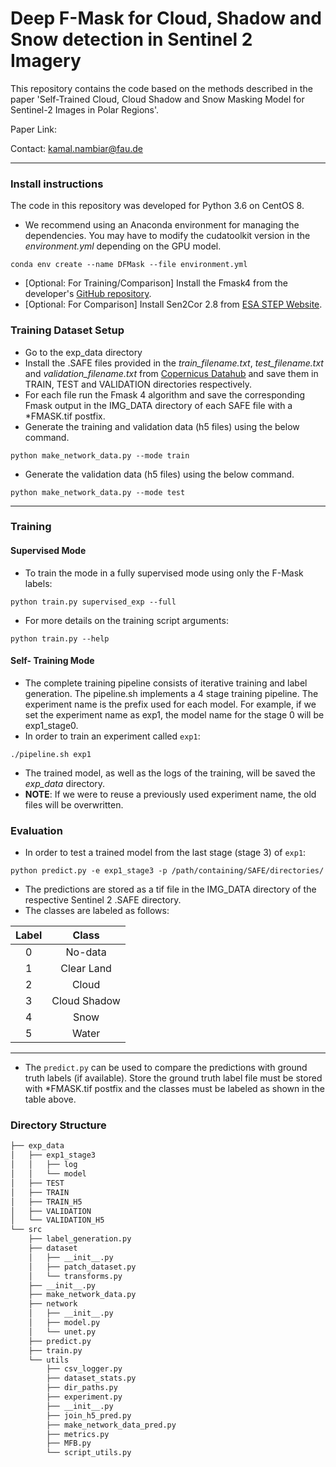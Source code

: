 # Deep F-Mask for Cloud, Shadow and Snow detection in Sentinel 2 Imagery
This repository contains the code based on the methods described in the paper 'Self-Trained Cloud, Cloud Shadow and Snow Masking Model
for Sentinel-2 Images in Polar Regions'.

Paper Link: 

Contact: kamal.nambiar@fau.de

---
### Install instructions

The code in this repository was developed for Python 3.6 on CentOS 8. 

- We recommend using an Anaconda environment for managing the dependencies.
You may have to modify the cudatoolkit version in the *environment.yml* depending on the
  GPU model.
```console 
conda env create --name DFMask --file environment.yml
``` 
- [Optional: For Training/Comparison] Install the Fmask4 from the developer's [GitHub repository]( https://github.com/GERSL/Fmask).
- [Optional: For Comparison] Install Sen2Cor 2.8 from [ESA STEP Website](http://step.esa.int/main/snap-supported-plugins/sen2cor/sen2cor_v2-8/).

### Training Dataset Setup
- Go to the exp_data directory
- Install the .SAFE files provided in the *train_filename.txt*, *test_filename.txt* 
  and *validation_filename.txt*  from [Copernicus Datahub](https://scihub.copernicus.eu/dhus/#/home)
and save them in TRAIN, TEST and VALIDATION directories respectively. 
- For each file run the Fmask 4 algorithm and save the corresponding Fmask output in 
  the IMG_DATA directory of each SAFE file with a *FMASK.tif postfix.
- Generate the training and validation data (h5 files) using the below command. 
```console
python make_network_data.py --mode train

```

- Generate the validation data (h5 files) using the below command.
```console
python make_network_data.py --mode test
```


---
### Training
#### Supervised Mode
- To train the mode in a fully supervised mode using only the F-Mask labels:
```console
python train.py supervised_exp --full
```
- For more details on the training script arguments:
```console
python train.py --help
```
#### Self- Training Mode
- The complete training pipeline 
  consists of iterative training and label generation. The pipeline.sh implements a 4 stage training pipeline.
  The experiment name is the prefix used for each model. For example, 
  if we set the experiment name as exp1, the model name for the stage 0 will be 
  exp1_stage0.
- In order to train an experiment called `exp1`:

```console
./pipeline.sh exp1
```
- The trained model, as well as the logs of the training, will be saved the
*exp_data* directory.
- **NOTE**: If we were to reuse a previously used experiment name, the old files will be 
overwritten.
### Evaluation
- In order to test a trained model from the last stage (stage 3) of `exp1`: 
```console
python predict.py -e exp1_stage3 -p /path/containing/SAFE/directories/
```
- The predictions are stored as a tif file 
  in the IMG_DATA directory of the respective Sentinel 2 .SAFE directory.
- The classes are labeled as follows:

| Label | Class |
|:---:|:---:|
| 0 | No-data |
| 1 | Clear Land |
| 2 | Cloud |
| 3 | Cloud Shadow |
| 4 | Snow |
| 5 | Water |
---
- The `predict.py` can be used to compare the predictions with ground truth 
labels (if available). Store the ground truth label file must be stored with 
*FMASK.tif postfix and the classes must be labeled as shown in the table above.

### Directory Structure
```bash
├── exp_data
│   ├── exp1_stage3
│   │   ├── log
│   │   └── model
│   ├── TEST
│   ├── TRAIN
│   ├── TRAIN_H5
│   ├── VALIDATION
│   └── VALIDATION_H5
└── src
    ├── label_generation.py
    ├── dataset
    │   ├── __init__.py
    │   ├── patch_dataset.py
    │   └── transforms.py
    ├── __init__.py
    ├── make_network_data.py
    ├── network
    │   ├── __init__.py
    │   ├── model.py
    │   └── unet.py
    ├── predict.py
    ├── train.py
    └── utils
        ├── csv_logger.py
        ├── dataset_stats.py
        ├── dir_paths.py
        ├── experiment.py
        ├── __init__.py
        ├── join_h5_pred.py
        ├── make_network_data_pred.py
        ├── metrics.py
        ├── MFB.py
        └── script_utils.py
```

